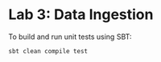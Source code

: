 Lab 3: Data Ingestion
=========================
To build and run unit tests using SBT:

`sbt clean compile test`
